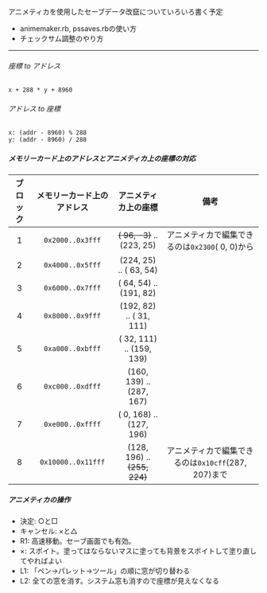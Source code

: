 アニメティカを使用したセーブデータ改竄についていろいろ書く予定

- animemaker.rb, pssaves.rbの使い方
- チェックサム調整のやり方

----
###### 座標 to アドレス
```x + 288 * y + 8960```

###### アドレス to 座標
```
x: (addr - 8960) % 288
y: (addr - 8960) / 288
```

##### メモリーカード上のアドレスとアニメティカ上の座標の対応
| ブロック | メモリーカード上のアドレス | アニメティカ上の座標 | 備考 |
| :---: | :---: | :---: | :---: |
| 1 | `0x2000..0x3fff` | ~~( 96,  -3)~~ .. (223,  25) | アニメティカで編集できるのは`0x2300`(  0,   0)から |
| 2 | `0x4000..0x5fff` | (224,  25) .. ( 63,  54) | |
| 3 | `0x6000..0x7fff` | ( 64,  54) .. (191,  82) | |
| 4 | `0x8000..0x9fff` | (192,  82) .. ( 31, 111) | |
| 5 | `0xa000..0xbfff` | ( 32, 111) .. (159, 139) | |
| 6 | `0xc000..0xdfff` | (160, 139) .. (287, 167) | |
| 7 | `0xe000..0xffff` | (  0, 168) .. (127, 196) | |
| 8 | `0x10000..0x11fff` | (128, 196) .. ~~(255, 224)~~ | アニメティカで編集できるのは`0x10cff`(287, 207)まで |

##### アニメティカの操作
- 決定: ○と□
- キャンセル: ×と△
- R1: 高速移動。セーブ画面でも有効。
- ×: スポイト。塗ってはならないマスに塗っても背景をスポイトして塗り直してやればよい
- L1: 「ペン→パレット→ツール」の順に窓が切り替わる
- L2: 全ての窓を消す。システム窓も消すので座標が見えなくなる
